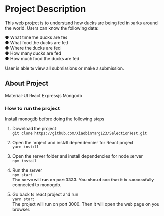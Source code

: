 # Project Description

This web project is to understand how ducks are being fed in parks around the world. Users can know the following data:

● What time the ducks are fed\
● What food the ducks are fed\
● Where the ducks are fed\
● How many ducks are fed\
● How much food the ducks are fed

User is able to view all submissions or make a submission.

## About Project

Material-UI
React
Expressjs
Mongodb

### How to run the project

Install monogdb before doing the following steps

1. Download the project\
```git clone https://github.com/XiaobinYang123/SelectionTest.git```

2. Open the project and install dependencies for React project\
```yarn install```

3. Open the server folder and install dependencies for node server\
```npm install```

4. Run the server\
```npm start```\
The serve will run on port 3333. You should see that it is successfully connected to monogdb.

5. Go back to react project and run\
```yarn start```\
The project will run on port 3000. Then it will open the web page on you browser.

